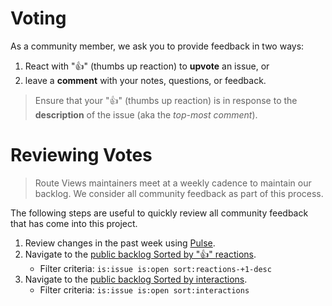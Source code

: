 
# Voting

As a community member, we ask you to provide feedback in two ways:

1. React with "👍" (thumbs up reaction) to **upvote** an issue, or
2. leave a **comment** with your notes, questions, or feedback.

> Ensure that your "👍" (thumbs up reaction) is in response to the **description** of the issue (aka the *top-most comment*).

# Reviewing Votes

> Route Views maintainers meet at a weekly cadence to maintain our backlog.
> We consider all community feedback as part of this process.

The following steps are useful to quickly review all community feedback that has come into this project.

1. Review changes in the past week using [Pulse](https://github.com/routeviews/public/pulse).
2. Navigate to the [public backlog Sorted by "👍" reactions](https://github.com/routeviews/public/issues?q=is%3Aissue+is%3Aopen+sort%3Areactions-%2B1-desc).
    * Filter criteria: `is:issue is:open sort:reactions-+1-desc`
3. Navigate to the [public backlog Sorted by interactions](https://github.com/routeviews/public/issues?q=is%3Aissue+is%3Aopen+sort%3Ainteractions).
    * Filter criteria: `is:issue is:open sort:interactions`
